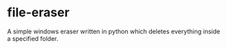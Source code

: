 # file-eraser
A simple windows eraser written in python which deletes everything inside a specified folder.
